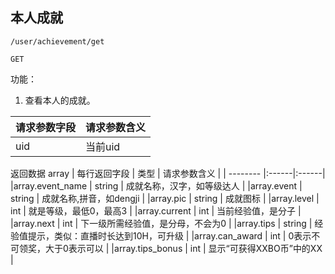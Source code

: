 
## 本人成就

~~~
/user/achievement/get
~~~
~~~
GET
~~~

功能：  

1. 查看本人的成就。

| 请求参数字段        | 请求参数含义  |
| -------- |:------|
|uid         |  当前uid|


返回数据 array
| 每行返回字段 | 类型       | 请求参数含义  |
| -------- |:------|:------|
|array.event_name     | string | 成就名称，汉字，如等级达人 |
|array.event     | string | 成就名称,拼音，如dengji |
|array.pic       | string | 成就图标 |
|array.level     | int | 就是等级，最低0，最高3 |
|array.current     | int | 当前经验值，是分子 |
|array.next     | int | 下一级所需经验值，是分母，不会为0 |
|array.tips     | string | 经验值提示，类似：直播时长达到10H，可升级 |
|array.can_award     | int | 0表示不可领奖，大于0表示可以 |
|array.tips_bonus     | int | 显示“可获得XXBO币”中的XX |












